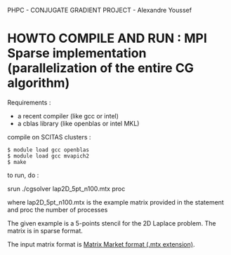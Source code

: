PHPC - CONJUGATE GRADIENT PROJECT - Alexandre Youssef

HOWTO COMPILE AND RUN : MPI Sparse implementation 
(parallelization of the entire CG algorithm)
=====================

Requirements : 

- a recent compiler (like gcc or intel)
- a cblas library (like openblas or intel MKL)

compile on SCITAS clusters :

```
$ module load gcc openblas
$ module load gcc mvapich2
$ make
```

to run, do :

srun ./cgsolver lap2D_5pt_n100.mtx proc

where lap2D_5pt_n100.mtx is the example matrix provided in the statement and proc the number of processes 


The given example is a 5-points stencil for the 2D Laplace problem. The matrix is in sparse format.

The input matrix format is [Matrix Market format (.mtx extension)](https://sparse.tamu.edu/). 